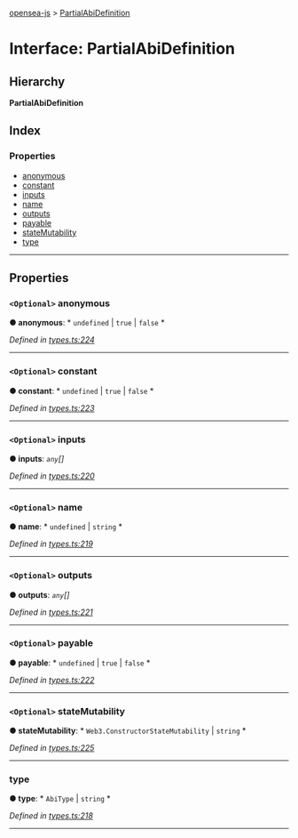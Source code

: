 [opensea-js](../README.md) > [PartialAbiDefinition](../interfaces/partialabidefinition.md)

# Interface: PartialAbiDefinition

## Hierarchy

**PartialAbiDefinition**

## Index

### Properties

* [anonymous](partialabidefinition.md#anonymous)
* [constant](partialabidefinition.md#constant)
* [inputs](partialabidefinition.md#inputs)
* [name](partialabidefinition.md#name)
* [outputs](partialabidefinition.md#outputs)
* [payable](partialabidefinition.md#payable)
* [stateMutability](partialabidefinition.md#statemutability)
* [type](partialabidefinition.md#type)

---

## Properties

<a id="anonymous"></a>

### `<Optional>` anonymous

**● anonymous**: * `undefined` &#124; `true` &#124; `false`
*

*Defined in [types.ts:224](https://github.com/ProjectOpenSea/opensea-js/blob/b2e704f/src/types.ts#L224)*

___
<a id="constant"></a>

### `<Optional>` constant

**● constant**: * `undefined` &#124; `true` &#124; `false`
*

*Defined in [types.ts:223](https://github.com/ProjectOpenSea/opensea-js/blob/b2e704f/src/types.ts#L223)*

___
<a id="inputs"></a>

### `<Optional>` inputs

**● inputs**: *`any`[]*

*Defined in [types.ts:220](https://github.com/ProjectOpenSea/opensea-js/blob/b2e704f/src/types.ts#L220)*

___
<a id="name"></a>

### `<Optional>` name

**● name**: * `undefined` &#124; `string`
*

*Defined in [types.ts:219](https://github.com/ProjectOpenSea/opensea-js/blob/b2e704f/src/types.ts#L219)*

___
<a id="outputs"></a>

### `<Optional>` outputs

**● outputs**: *`any`[]*

*Defined in [types.ts:221](https://github.com/ProjectOpenSea/opensea-js/blob/b2e704f/src/types.ts#L221)*

___
<a id="payable"></a>

### `<Optional>` payable

**● payable**: * `undefined` &#124; `true` &#124; `false`
*

*Defined in [types.ts:222](https://github.com/ProjectOpenSea/opensea-js/blob/b2e704f/src/types.ts#L222)*

___
<a id="statemutability"></a>

### `<Optional>` stateMutability

**● stateMutability**: * `Web3.ConstructorStateMutability` &#124; `string`
*

*Defined in [types.ts:225](https://github.com/ProjectOpenSea/opensea-js/blob/b2e704f/src/types.ts#L225)*

___
<a id="type"></a>

###  type

**● type**: * `AbiType` &#124; `string`
*

*Defined in [types.ts:218](https://github.com/ProjectOpenSea/opensea-js/blob/b2e704f/src/types.ts#L218)*

___

